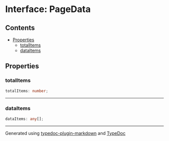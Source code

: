 # Interface: PageData

## Contents

- [Properties](PageData.md#properties)
  - [totalItems](PageData.md#totalitems)
  - [dataItems](PageData.md#dataitems)

## Properties

### totalItems

```ts
totalItems: number;
```

***

### dataItems

```ts
dataItems: any[];
```

***

Generated using [typedoc-plugin-markdown](https://www.npmjs.com/package/typedoc-plugin-markdown) and [TypeDoc](https://typedoc.org/)
